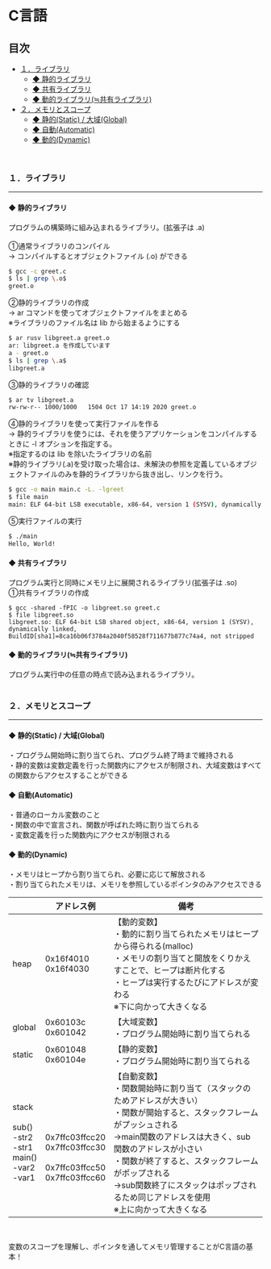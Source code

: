 # C言語

## 目次
<!-- TOC -->

- [１．ライブラリ](#１．ライブラリ)
    - [◆ 静的ライブラリ](#◆-静的ライブラリ)
    - [◆ 共有ライブラリ](#◆-共有ライブラリ)
    - [◆ 動的ライブラリ(≒共有ライブラリ)](#◆-動的ライブラリ≒共有ライブラリ)
- [２．メモリとスコープ](#２．メモリとスコープ)
    - [◆ 静的(Static) / 大域(Global)](#◆-静的static--大域global)
    - [◆ 自動(Automatic)](#◆-自動automatic)
    - [◆ 動的(Dynamic)](#◆-動的dynamic)

<!-- /TOC -->
<br>

<a id="markdown-１．ライブラリ" name="１．ライブラリ"></a>
### １．ライブラリ
---

<a id="markdown-◆-静的ライブラリ" name="◆-静的ライブラリ"></a>
#### ◆ 静的ライブラリ
プログラムの構築時に組み込まれるライブラリ。(拡張子は .a)  
<br>
①通常ライブラリのコンパイル  
→ コンパイルするとオブジェクトファイル (.o) ができる  
```bash
$ gcc -c greet.c
$ ls | grep \.o$
greet.o
```
②静的ライブラリの作成  
→ ar コマンドを使ってオブジェクトファイルをまとめる  
※ライブラリのファイル名は lib から始まるようにする
```bash
$ ar rusv libgreet.a greet.o
ar: libgreet.a を作成しています
a - greet.o
$ ls | grep \.a$
libgreet.a
```
③静的ライブラリの確認
```bash
$ ar tv libgreet.a
rw-rw-r-- 1000/1000   1504 Oct 17 14:19 2020 greet.o
```
④静的ライブラリを使って実行ファイルを作る  
→ 静的ライブラリを使うには、それを使うアプリケーションをコンパイルするときに -l オプションを指定する。  
※指定するのは lib を除いたライブラリの名前  
※静的ライブラリ(.a)を受け取った場合は、未解決の参照を定義しているオブジェクトファイルのみを静的ライブラリから抜き出し、リンクを行う。
```bash
$ gcc -o main main.c -L. -lgreet
$ file main
main: ELF 64-bit LSB executable, x86-64, version 1 (SYSV), dynamically linked (uses shared libs), for GNU/Linux 2.6.32, BuildID[sha1]=3dd427b0cfae516aa1e3a9c1acee0dd43653b1e7, not stripped
```
⑤実行ファイルの実行
```bash
$ ./main
Hello, World!
```

<a id="markdown-◆-共有ライブラリ" name="◆-共有ライブラリ"></a>
#### ◆ 共有ライブラリ
プログラム実行と同時にメモリ上に展開されるライブラリ(拡張子は .so)  
①共有ライブラリの作成
```
$ gcc -shared -fPIC -o libgreet.so greet.c
$ file libgreet.so
libgreet.so: ELF 64-bit LSB shared object, x86-64, version 1 (SYSV), dynamically linked, BuildID[sha1]=8ca16b06f3784a2040f58528f711677b877c74a4, not stripped
```

<a id="markdown-◆-動的ライブラリ≒共有ライブラリ" name="◆-動的ライブラリ≒共有ライブラリ"></a>
#### ◆ 動的ライブラリ(≒共有ライブラリ)
プログラム実行中の任意の時点で読み込まれるライブラリ。  
<br>

<a id="markdown-２．メモリとスコープ" name="２．メモリとスコープ"></a>
### ２．メモリとスコープ
---
<a id="markdown-◆-静的static--大域global" name="◆-静的static--大域global"></a>
#### ◆ 静的(Static) / 大域(Global)
・プログラム開始時に割り当てられ、プログラム終了時まで維持される  
・静的変数は変数定義を行った関数内にアクセスが制限され、大域変数はすべての関数からアクセスすることができる
<a id="markdown-◆-自動automatic" name="◆-自動automatic"></a>
#### ◆ 自動(Automatic)
・普通のローカル変数のこと  
・関数の中で宣言され、関数が呼ばれた時に割り当てられる  
・変数定義を行った関数内にアクセスが制限される
<a id="markdown-◆-動的dynamic" name="◆-動的dynamic"></a>
#### ◆ 動的(Dynamic)
・メモリはヒープから割り当てられ、必要に応じて解放される  
・割り当てられたメモリは、メモリを参照しているポインタのみアクセスできる

|    |  アドレス例  |  備考  |
| ---- | ---- | ---- |
| heap | 0x16f4010<br>0x16f4030 | 【動的変数】<br>・動的に割り当てられたメモリはヒープから得られる(malloc)<br>・メモリの割り当てと開放をくりかえすことで、ヒープは断片化する<br>・ヒープは実行するたびにアドレスが変わる<br>※下に向かって大きくなる |
| global | 0x60103c<br>0x601042 | 【大域変数】<br>・プログラム開始時に割り当てられる |
| static | 0x601048<br>0x60104e | 【静的変数】<br>・プログラム開始時に割り当てられる |
| stack<br><br>sub()<br>-str2<br>-str1<br>main()<br>-var2<br>-var1 | <br><br><br>0x7ffc03ffcc20<br>0x7ffc03ffcc30<br><br>0x7ffc03ffcc50<br>0x7ffc03ffcc60 | 【自動変数】<br>・関数開始時に割り当て（スタックのためアドレスが大きい）<br>・関数が開始すると、スタックフレームがプッシュされる<br>→main関数のアドレスは大きく、sub関数のアドレスが小さい<br>・関数が終了すると、スタックフレームがポップされる<br>→sub関数終了にスタックはポップされるため同じアドレスを使用<br>※上に向かって大きくなる |

<br>

変数のスコープを理解し、ポインタを通してメモリ管理することがC言語の基本！